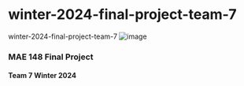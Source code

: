# winter-2024-final-project-team-7
winter-2024-final-project-team-7
![image](https://github.com/WinstonHChou/winter-2024-final-project-team-7/assets/68310078/0ba1c6cb-c9e0-4cf7-905a-f5f16e6bb2ca)
### MAE 148 Final Project
#### Team 7 Winter 2024
